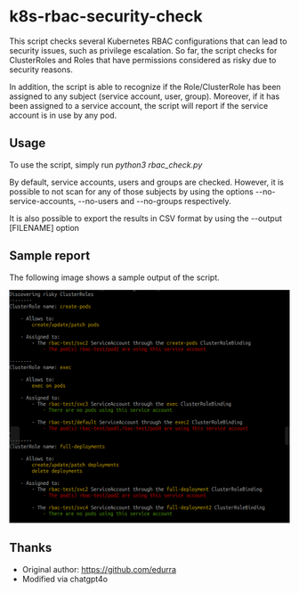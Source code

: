 # k8s-rbac-security-check

This script checks several Kubernetes RBAC configurations that can lead to security issues, such as privilege escalation. So far, the script checks for ClusterRoles and Roles that have permissions considered as risky due to security reasons.

In addition, the script is able to recognize if the Role/ClusterRole has been assigned to any subject (service account, user, group). Moreover, if it has been assigned to a service account, the script will report if the service account is in use by any pod.

## Usage
To use the script, simply run _python3 rbac_check.py_

By default, service accounts, users and groups are checked. However, it is possible to not scan for any of those subjects by using the options --no-service-accounts, --no-users and --no-groups respectively.

It is also possible to export the results in CSV format by using the --output [FILENAME] option

## Sample report
The following image shows a sample output of the script.

![image alt text](https://github.com/edurra/k8s-rbac-security-check/blob/main/rbac_check.PNG)

## Thanks
- Original author: https://github.com/edurra
- Modified via chatgpt4o
